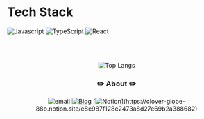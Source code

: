 # Tech Stack

![Javascript](https://img.shields.io/badge/javascript-F7DF1E.svg?style=for-the-badge&logo=JavaScript&logoColor=white)
![TypeScript](https://img.shields.io/badge/typescript-%23007ACC.svg?style=for-the-badge&logo=typescript&logoColor=white)
![React](https://img.shields.io/badge/react-%2320232a.svg?style=for-the-badge&logo=react&logoColor=%2361DAFB)  

<br><br>
<div align="center" >
  
![Top Langs](https://github-readme-stats.vercel.app/api/top-langs/?username=bpthess&layout=compact&theme=nightowl&title_color=0090f7)

<h3 align="center">✏️ About ✏️</h3>  
<div align="center" style="text-align:center">  

![email](https://img.shields.io/badge/Email-bpthess@naver.com-red.svg)
[![Blog](https://img.shields.io/badge/Blog-bpthess.github.io-yellowgreen.svg?style=flat)](https://bpthess.github.io/tech-blog) 
[![Notion](https://img.shields.io/badge/Notion-Portfolio?color=ffffff-pink.svg?)](https://clover-globe-88b.notion.site/e8e987f128e2473a8d27e69b2a388682) 

</div>
</div>
